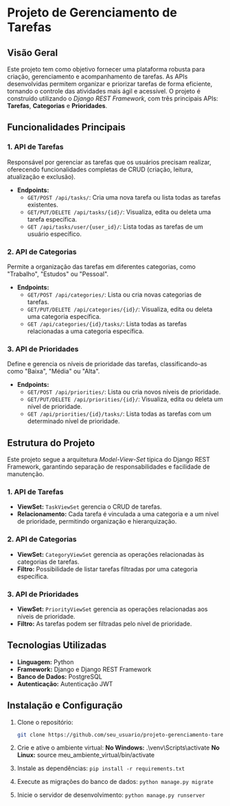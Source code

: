 # Projeto de Gerenciamento de Tarefas

## Visão Geral

Este projeto tem como objetivo fornecer uma plataforma robusta para criação, gerenciamento e acompanhamento de tarefas. As APIs desenvolvidas permitem organizar e priorizar tarefas de forma eficiente, tornando o controle das atividades mais ágil e acessível. O projeto é construído utilizando o *Django REST Framework*, com três principais APIs: **Tarefas**, **Categorias** e **Prioridades**.

## Funcionalidades Principais

### 1. API de Tarefas
Responsável por gerenciar as tarefas que os usuários precisam realizar, oferecendo funcionalidades completas de CRUD (criação, leitura, atualização e exclusão).

- **Endpoints:**
  - `GET/POST /api/tasks/`: Cria uma nova tarefa ou lista todas as tarefas existentes.
  - `GET/PUT/DELETE /api/tasks/{id}/`: Visualiza, edita ou deleta uma tarefa específica.
  - `GET /api/tasks/user/{user_id}/`: Lista todas as tarefas de um usuário específico.

### 2. API de Categorias
Permite a organização das tarefas em diferentes categorias, como "Trabalho", "Estudos" ou "Pessoal".

- **Endpoints:**
  - `GET/POST /api/categories/`: Lista ou cria novas categorias de tarefas.
  - `GET/PUT/DELETE /api/categories/{id}/`: Visualiza, edita ou deleta uma categoria específica.
  - `GET /api/categories/{id}/tasks/`: Lista todas as tarefas relacionadas a uma categoria específica.

### 3. API de Prioridades
Define e gerencia os níveis de prioridade das tarefas, classificando-as como "Baixa", "Média" ou "Alta".

- **Endpoints:**
  - `GET/POST /api/priorities/`: Lista ou cria novos níveis de prioridade.
  - `GET/PUT/DELETE /api/priorities/{id}/`: Visualiza, edita ou deleta um nível de prioridade.
  - `GET /api/priorities/{id}/tasks/`: Lista todas as tarefas com um determinado nível de prioridade.

## Estrutura do Projeto

Este projeto segue a arquitetura *Model-View-Set* típica do Django REST Framework, garantindo separação de responsabilidades e facilidade de manutenção.

### 1. API de Tarefas
- **ViewSet:** `TaskViewSet` gerencia o CRUD de tarefas.
- **Relacionamento:** Cada tarefa é vinculada a uma categoria e a um nível de prioridade, permitindo organização e hierarquização.
  
### 2. API de Categorias
- **ViewSet:** `CategoryViewSet` gerencia as operações relacionadas às categorias de tarefas.
- **Filtro:** Possibilidade de listar tarefas filtradas por uma categoria específica.

### 3. API de Prioridades
- **ViewSet:** `PriorityViewSet` gerencia as operações relacionadas aos níveis de prioridade.
- **Filtro:** As tarefas podem ser filtradas pelo nível de prioridade.

## Tecnologias Utilizadas
- **Linguagem:** Python
- **Framework:** Django e Django REST Framework
- **Banco de Dados:** PostgreSQL 
- **Autenticação:** Autenticação JWT
  
## Instalação e Configuração

1. Clone o repositório:

   ```bash
   git clone https://github.com/seu_usuario/projeto-gerenciamento-tarefas.git

2. Crie e ative o ambiente virtual:
   **No Windows:** .\venv\Scripts\activate
   **No Linux:**  source meu_ambiente_virtual/bin/activate

3. Instale as dependências:
    `pip install -r requirements.txt`

4. Execute as migrações do banco de dados:
    `python manage.py migrate`

5. Inicie o servidor de desenvolvimento:
    `python manage.py runserver`

    



